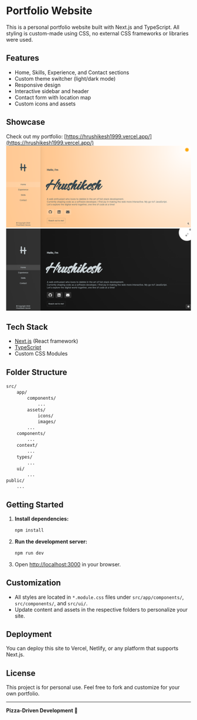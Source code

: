 
# Portfolio Website

This is a personal portfolio website built with Next.js and TypeScript. All styling is custom-made using CSS, no external CSS frameworks or libraries were used.

## Features
- Home, Skills, Experience, and Contact sections
- Custom theme switcher (light/dark mode)
- Responsive design
- Interactive sidebar and header
- Contact form with location map
- Custom icons and assets

## Showcase

Check out my portfolio: [https://hrushikesh1999.vercel.app/](https://hrushikesh1999.vercel.app/)
![Pic1](support_shots/s1.png)  
![Pic2](support_shots/s2.png)

## Tech Stack
- [Next.js](https://nextjs.org/) (React framework)
- [TypeScript](https://www.typescriptlang.org/)
- Custom CSS Modules

## Folder Structure
```
src/
	app/
		components/
			...
		assets/
			icons/
			images/
		...
	components/
		...
	context/
		...
	types/
		...
	ui/
		...
public/
	...
```

## Getting Started
1. **Install dependencies:**
	 ```bash
	 npm install
	 ```
2. **Run the development server:**
	 ```bash
	 npm run dev
	 ```
3. Open [http://localhost:3000](http://localhost:3000) in your browser.

## Customization
- All styles are located in `*.module.css` files under `src/app/components/`, `src/components/`, and `src/ui/`.
- Update content and assets in the respective folders to personalize your site.

## Deployment
You can deploy this site to Vercel, Netlify, or any platform that supports Next.js.

## License
This project is for personal use. Feel free to fork and customize for your own portfolio.

---

**Pizza-Driven Development 🍕**

